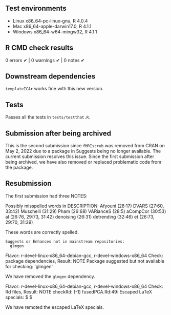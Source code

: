 ## Test environments

* Linux x86_64-pc-linux-gnu, R 4.0.4
* Mac x86_64-apple-darwin17.0, R 4.1.1
* Windows x86_64-w64-mingw32, R 4.1.1

## R CMD check results

0 errors ✔ | 0 warnings ✔ | 0 notes ✔

## Downstream dependencies

`templateICAr` works fine with this new version.

## Tests

Passes all the tests in `tests/testthat.R`.

## Submission after being archived

This is the second submission since `fMRIscrub` was removed from CRAN on May 2, 2022 due to a package in Suggests being no longer available. The current submission resolves this issue. Since the first submission after being archived, we have also removed or replaced problematic code from the package.

## Resubmission

The first submission had three NOTES:

  Possibly misspelled words in DESCRIPTION:
      Afyouni (28:17)
      DVARS (27:60, 33:42)
      Muschelli (31:29)
      Pham (26:68)
      VARianceS (28:5)
      aCompCor (30:53)
      al (26:76, 29:73, 31:42)
      denoising (26:31)
      detrending (32:46)
      et (26:73, 29:70, 31:39)

These words are correctly spelled.

    Suggests or Enhances not in mainstream repositories:
      glmgen

  Flavor: r-devel-linux-x86_64-debian-gcc, r-devel-windows-x86_64
  Check: package dependencies, Result: NOTE
    Package suggested but not available for checking: 'glmgen'

We have removed the `glmgen` dependency.

  Flavor: r-devel-linux-x86_64-debian-gcc, r-devel-windows-x86_64
  Check: Rd files, Result: NOTE
    checkRd: (-1) fusedPCA.Rd:49: Escaped LaTeX specials: \$ \$

We have remoted the escaped LaTeX specials.